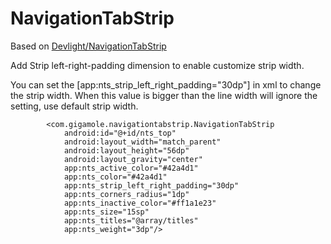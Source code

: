 
NavigationTabStrip
==================
Based on <a href="https://github.com/Devlight/NavigationTabBar">Devlight/NavigationTabStrip </a>

Add Strip left-right-padding dimension to enable customize strip width.

You can set the [app:nts_strip_left_right_padding="30dp"] in xml to change the strip width.
When this value is bigger than the line width will ignore the setting, use default strip width.


            <com.gigamole.navigationtabstrip.NavigationTabStrip
                android:id="@+id/nts_top"
                android:layout_width="match_parent"
                android:layout_height="56dp"
                android:layout_gravity="center"
                app:nts_active_color="#42a4d1"
                app:nts_color="#42a4d1"
                app:nts_strip_left_right_padding="30dp"
                app:nts_corners_radius="1dp"
                app:nts_inactive_color="#ff1a1e23"
                app:nts_size="15sp"
                app:nts_titles="@array/titles"
                app:nts_weight="3dp"/>

<br/>
